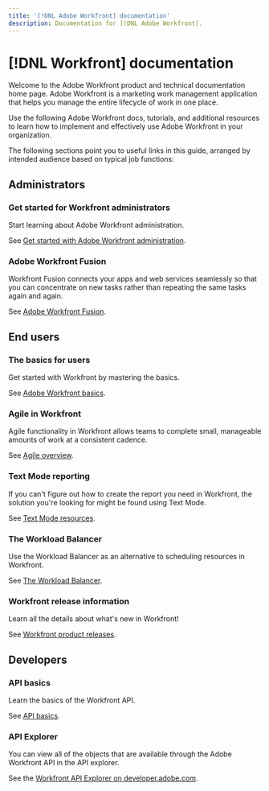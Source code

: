 ```yaml
---
title: '[!DNL Adobe Workfront] documentation'
description: Documentation for [!DNL Adobe Workfront].
---
```

# [!DNL Workfront] documentation

Welcome to the Adobe Workfront product and technical documentation home page. Adobe Workfront is a marketing work management application that helps you manage the entire lifecycle of work in one place.

Use the following Adobe Workfront docs, tutorials, and additional resources to learn how to implement and effectively use Adobe Workfront in your organization.

The following sections point you to useful links in this guide, arranged by intended audience based on typical job functions:

## Administrators

### Get started for Workfront administrators

Start learning about Adobe Workfront administration.

See [Get started with Adobe Workfront administration](/help/quicksilver/administration-and-setup/get-started-wf-administration/get-started-with-wf-administration.md).

### Adobe Workfront Fusion

Workfront Fusion connects your apps and web services seamlessly so that you can concentrate on new tasks rather than repeating the same tasks again and again.

See [Adobe Workfront Fusion](/help/quicksilver/workfront-fusion/workfront-fusion-2.md).

## End users

### The basics for users

Get started with Workfront by mastering the basics. 

See [Adobe Workfront basics](/help/quicksilver/workfront-basics/workfront-basics.md).

### Agile in Workfront

Agile functionality in Workfront allows teams to complete small, manageable amounts of work at a consistent cadence.

See [Agile overview](/help/quicksilver/agile/agile-overview.md).

### Text Mode reporting

If you can't figure out how to create the report you need in Workfront, the solution you're looking for might be found using Text Mode. 

See [Text Mode resources](/help/quicksilver/reports-and-dashboards/reports/text-mode/text-mode-resources.md).

### The Workload Balancer

Use the Workload Balancer as an alternative to scheduling resources in Workfront.

See [The Workload Balancer](/help/quicksilver/resource-mgmt/workload-balancer/workload-balancer.md).

### Workfront release information

Learn all the details about what's new in Workfront!

See [Workfront product releases](/help/quicksilver/product-announcements/product-releases/product-releases.md).

## Developers

### API basics

Learn the basics of the Workfront API.

See [API basics](/help/quicksilver/wf-api/general/api-basics.md).

### API Explorer

You can view all of the objects that are available through the Adobe Workfront API in the API explorer. 

See the [Workfront API Explorer on developer.adobe.com](https://developer.adobe.com/workfront/api-explorer/).
